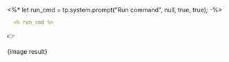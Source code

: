 <%*
let run_cmd = tp.system.prompt("Run command", null, true, true);
-%>

```yml
  <% run_cmd %>

```

👉

{image result} 




